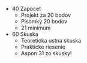 - 40 Zapocet
  - Projekt za 20 bodov
  - Pisomky 20 bodov
  - 21 minimum
- 60 Skuska
  - Teoreticka ustna skuska
  - Prakticke riesenie
  - Aspon 31 zo skusky!
